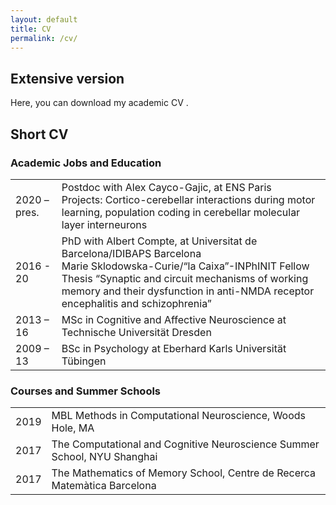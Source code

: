 ```yaml
---
layout: default
title: CV
permalink: /cv/
---
```


<link href="https://stackpath.bootstrapcdn.com/font-awesome/4.7.0/css/font-awesome.min.css" rel="stylesheet">

## Extensive version

Here, you can download my academic CV [<i class="fa fa-file-text"></i>](https://heikestein.github.io/documents/CV.pdf).

## Short CV

### Academic Jobs and Education

|  |  |
| ---- | --- |
| 2020 – pres. | Postdoc with Alex Cayco-Gajic, at ENS Paris<br/> Projects: Cortico-cerebellar interactions during motor learning, population coding in cerebellar molecular layer interneurons |
| 2016 - 20 | PhD with Albert Compte, at Universitat de Barcelona/IDIBAPS Barcelona<br/> Marie Sklodowska-Curie/“la Caixa”-INPhINIT Fellow<br/> Thesis “Synaptic and circuit mechanisms of working memory and their dysfunction in anti-NMDA receptor encephalitis and schizophrenia” |
| 2013 – 16 | MSc in Cognitive and Affective Neuroscience at Technische Universität Dresden |
| 2009 – 13 | BSc in Psychology at Eberhard Karls Universität Tübingen |


### Courses and Summer Schools

|  |  |
| ---- | --- |
| 2019 | MBL Methods in Computational Neuroscience, Woods Hole, MA |
| 2017 | The Computational and Cognitive Neuroscience Summer School, NYU Shanghai |
| 2017 | The Mathematics of Memory School, Centre de Recerca Matemàtica Barcelona |
